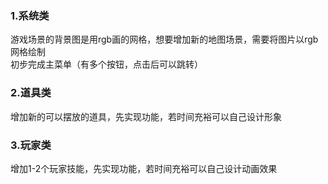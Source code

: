 ### 1.系统类  
游戏场景的背景图是用rgb画的网格，想要增加新的地图场景，需要将图片以rgb网格绘制  
初步完成主菜单（有多个按钮，点击后可以跳转）  

### 2.道具类  
增加新的可以摆放的道具，先实现功能，若时间充裕可以自己设计形象  

### 3.玩家类  
增加1-2个玩家技能，先实现功能，若时间充裕可以自己设计动画效果 



